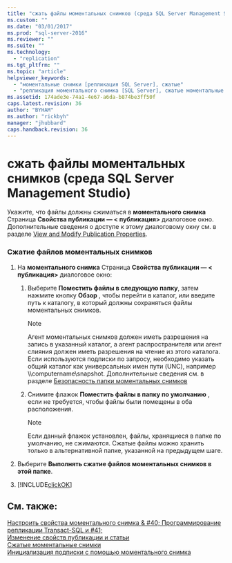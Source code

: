 ```yaml
---
title: "сжать файлы моментальных снимков (среда SQL Server Management Studio) | Microsoft Docs"
ms.custom: ""
ms.date: "03/01/2017"
ms.prod: "sql-server-2016"
ms.reviewer: ""
ms.suite: ""
ms.technology: 
  - "replication"
ms.tgt_pltfrm: ""
ms.topic: "article"
helpviewer_keywords: 
  - "моментальные снимки [репликация SQL Server], сжатые"
  - "репликация моментального снимка [SQL Server], сжатые моментальные снимки"
ms.assetid: 174ade3e-74a1-4e67-a6da-b874be3ff50f
caps.latest.revision: 36
author: "BYHAM"
ms.author: "rickbyh"
manager: "jhubbard"
caps.handback.revision: 36
---
```

# сжать файлы моментальных снимков (среда SQL Server Management Studio)
  Укажите, что файлы должны сжиматься в **моментального снимка** Страница **Свойства публикации — \< публикация>** диалоговое окно. Дополнительные сведения о доступе к этому диалоговому окну см. в разделе [View and Modify Publication Properties](../../../relational-databases/replication/publish/view-and-modify-publication-properties.md).  
  
### Сжатие файлов моментальных снимков  
  
1.  На **моментального снимка** Страница **Свойства публикации — \< публикация>** диалоговое окно:  
  
    1.  Выберите **Поместить файлы в следующую папку**, затем нажмите кнопку **Обзор** , чтобы перейти в каталог, или введите путь к каталогу, в который должны сохраняться файлы моментальных снимков.  
  
        > [!NOTE]  
        >  Агент моментальных снимков должен иметь разрешения на запись в указанный каталог, а агент распространителя или агент слияния должен иметь разрешения на чтение из этого каталога. Если используются подписки по запросу, необходимо указать общий каталог как универсальных имен пути (UNC), например \\\computername\snapshot. Дополнительные сведения см. в разделе [Безопасность папки моментальных снимков](../../../relational-databases/replication/security/secure-the-snapshot-folder.md)  
  
    2.  Снимите флажок **Поместить файлы в папку по умолчанию** , если не требуется, чтобы файлы были помещены в оба расположения.  
  
        > [!NOTE]  
        >  Если данный флажок установлен, файлы, хранящиеся в папке по умолчанию, не сжимаются. Сжатые файлы можно хранить только в альтернативной папке, указанной на предыдущем шаге.  
  
2.  Выберите **Выполнять сжатие файлов моментальных снимков в этой папке**.  
  
3.  [!INCLUDE[clickOK](../../../includes/clickok-md.md)]  
  
## См. также:  
 [Настроить свойства моментального снимка & #40; Программирование репликации Transact-SQL и #41;](../../../relational-databases/replication/publish/configure-snapshot-properties-replication-transact-sql-programming.md)   
 [Изменение свойств публикации и статьи](../../../relational-databases/replication/publish/change-publication-and-article-properties.md)   
 [Сжатые моментальные снимки](../../../relational-databases/replication/compressed-snapshots.md)   
 [Инициализация подписки с помощью моментального снимка](../../../relational-databases/replication/initialize-a-subscription-with-a-snapshot.md)  
  
  